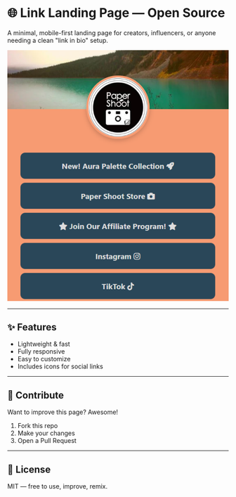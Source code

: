 # 🌐 Link Landing Page — Open Source

A minimal, mobile-first landing page for creators, influencers, or anyone needing a clean "link in bio" setup.

![Website Screenshot](Screenshot.png)

---

## ✨ Features

- Lightweight & fast
- Fully responsive
- Easy to customize
- Includes icons for social links

---

## 🚀 Contribute

Want to improve this page? Awesome!

1. Fork this repo
2. Make your changes
3. Open a Pull Request

---

## 📜 License

MIT — free to use, improve, remix.
